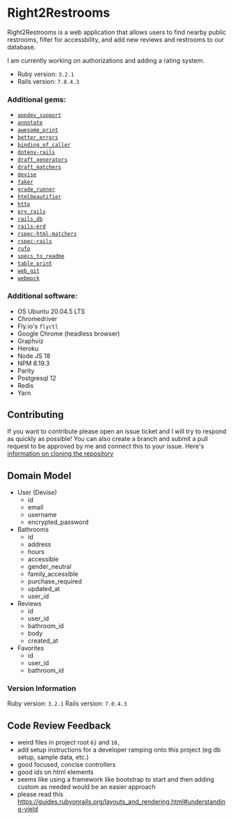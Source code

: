 # Right2Restrooms
<!-- Good 1-liner -->
Right2Restrooms is a web application that allows users to find nearby public restrooms, filter for accessbility, and add new reviews and restrooms to our database.

I am currently working on authorizations and adding a rating system.

<!-- you can remove the gem list and versions since it's in your Gemfile -->
- Ruby version: `3.2.1`
- Rails version: `7.0.4.3`


### Additional gems:

- [`appdev_support`](https://github.com/firstdraft/appdev_support)
- [`annotate`](https://github.com/ctran/annotate_models)
- [`awesome_print`](https://github.com/awesome-print/awesome_print)
- [`better_errors`](https://github.com/BetterErrors/better_errors)
- [`binding_of_caller`](https://github.com/banister/binding_of_caller)
- [`dotenv-rails`](https://github.com/bkeepers/dotenv)
- [`draft_generators`](https://github.com/firstdraft/draft_generators/)
- [`draft_matchers`](https://github.com/jelaniwoods/draft_matchers/)
- [`devise`](https://github.com/heartcombo/devise)
- [`faker`](https://github.com/faker-ruby/faker)
- [`grade_runner`](https://github.com/firstdraft/grade_runner/)
- [`htmlbeautifier`](https://github.com/threedaymonk/htmlbeautifier/)
- [`http`](https://github.com/httprb/http)
- [`pry_rails`](https://github.com/pry/pry-rails)
- [`rails_db`](https://github.com/igorkasyanchuk/rails_db)
- [`rails-erd`](https://github.com/voormedia/rails-erd)
- [`rspec-html-matchers`](https://github.com/kucaahbe/rspec-html-matchers)
- [`rspec-rails`](https://github.com/rspec/rspec-rails)
- [`rufo`](https://github.com/ruby-formatter/rufo)
- [`specs_to_readme`](https://github.com/firstdraft/specs_to_readme)
- [`table_print`](https://github.com/arches/table_print)
- [`web_git`](https://github.com/firstdraft/web_git)
- [`webmock`](https://github.com/bblimke/webmock)

### Additional software:
- OS Ubuntu 20.04.5 LTS
- Chromedriver
- Fly.io's `flyctl`
- Google Chrome (headless browser)
- Graphviz
- Heroku 
- Node JS 18
- NPM 8.19.3
- Parity
- Postgresql 12
- Redis
- Yarn

## Contributing
If you want to contribute please open an issue ticket and I will try to respond as quickly as possible! You can also create a branch and submit a pull request to be approved by me and connect this to your issue. Here's  [information on cloning the repository](https://docs.github.com/en/pull-requests/collaborating-with-pull-requests/working-with-forks/fork-a-repo)

<!-- we can use ERD or schema for this since it may change in the future -->
## Domain Model
- User (Devise)
  - id
  - email
  - username
  - encrypted_password
- Bathrooms
  - id
  - address
  - hours
  - accessible
  - gender_neutral
  - family_accessible
  - purchase_required
  - updated_at
  - user_id
- Reviews
  - id
  - user_id
  - bathroom_id
  - body
  - created_at
- Favorites
  - id
  - user_id
  - bathroom_id
 
<!-- duplicate -->
### Version Information
Ruby version: `3.2.1`
Rails version: `7.0.4.3`



## Code Review Feedback
- weird files in project root `6}` and `10,`
- add setup instructions for a developer ramping onto this project (eg db setup, sample data, etc.)
- good focused, concise controllers
- good ids on html elements
- seems like using a framework like bootstrap to start and then adding custom as needed would be an easier approach
- please read this https://guides.rubyonrails.org/layouts_and_rendering.html#understanding-yield
